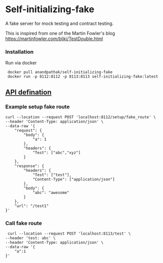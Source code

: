 # Self-initializing-fake
A fake server for mock testing and contract testing.

This is inspired from one of the Martin Fowler's blog https://martinfowler.com/bliki/TestDouble.html

### Installation

Run via docker

```
 docker pull anandpathak/self-initializing-fake
 docker run -p 8112:8112 -p 8113:8113 self-initializing-fake:latest
```



## [API defination](doc/swagger.yaml)

### Example setup fake route

```
curl --location --request POST 'localhost:8112/setup/fake_route' \
--header 'Content-Type: application/json' \
--data-raw '{
    "request": {
        "body": {
            "a": 1
        },
        "headers": {
            "Test": ["abc","xyz"]
        }
    },
    "response": {
        "headers": {
            "Test": ["test"],
            "Content-Type": ["application/json"]
        },
        "body": {
            "abc": "awesome"
        }  
    },
    "url": "/test1"
}'
```
### Call fake route
```
 curl --location --request POST 'localhost:8113/test' \
--header 'test: abc' \
--header 'Content-Type: application/json' \
--data-raw '{
    "a":1
}'
```

